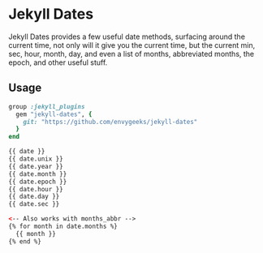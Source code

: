 # Jekyll Dates

Jekyll Dates provides a few useful date methods, surfacing around the current time, not only will it give you the current time, but the current min, sec, hour, month, day, and even a list of months, abbreviated months, the epoch, and other useful stuff.

## Usage

```ruby
group :jekyll_plugins
  gem "jekyll-dates", {
    git: "https://github.com/envygeeks/jekyll-dates"
  }
end
```

```html
{{ date }}
{{ date.unix }}
{{ date.year }}
{{ date.month }}
{{ date.epoch }}
{{ date.hour }}
{{ date.day }}
{{ date.sec }}

<-- Also works with months_abbr -->
{% for month in date.months %}
  {{ month }}
{% end %}
```
